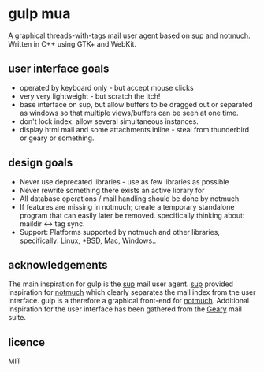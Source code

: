 # gulp mua

  A graphical threads-with-tags mail user agent based on [sup] and [notmuch].
  Written in C++ using GTK+ and WebKit.

## user interface goals
* operated by keyboard only - but accept mouse clicks
* very very lightweight - but scratch the itch!
* base interface on sup, but allow buffers to be dragged out
  or separated as windows so that multiple views/buffers can be
  seen at one time.
* don't lock index: allow several simultaneous instances.
* display html mail and some attachments inline - steal from
  thunderbird or geary or something.

## design goals
* Never use deprecated libraries - use as few libraries as possible
* Never rewrite something there exists an active library for
* All database operations / mail handling should be done by notmuch
* If features are missing in notmuch; create a temporary standalone
  program that can easily later be removed.
  specifically thinking about: maildir <-> tag sync.
* Support: Platforms supported by notmuch and other libraries, specifically:
  Linux, *BSD, Mac, Windows..

## acknowledgements

  The main inspiration for gulp is the [sup] mail user agent. [sup] provided
  inspiration for [notmuch] which clearly separates the mail index from the
  user interface. gulp is a therefore a graphical front-end for [notmuch].
  Additional inspiration for the user interface has been gathered from the
  [Geary] mail suite.

## licence

MIT

[sup]: http://supmua.org
[notmuch]: http://notmuchmail.org/
[Geary]: http://www.yorba.org/projects/geary/

